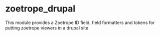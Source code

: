 zoetrope_drupal
===============

This module provides a Zoetrope ID field, field formatters and tokens for putting zoetrope viewers in a drupal site
